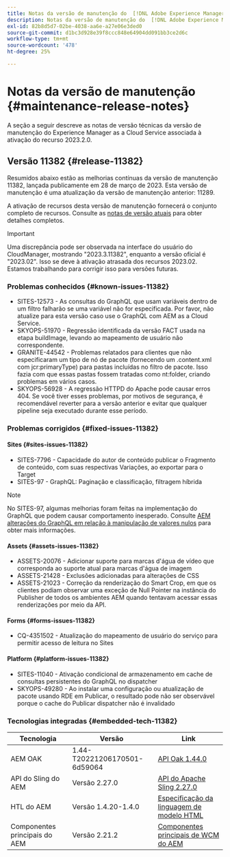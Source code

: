 ```yaml
---
title: Notas da versão de manutenção do  [!DNL Adobe Experience Manager]  as a Cloud Service associada à ativação de recurso 2023.2.0.
description: Notas da versão de manutenção do  [!DNL Adobe Experience Manager]  as a Cloud Service associada à ativação de recurso 2023.2.0.
exl-id: 82b8d5d7-02be-4038-aa6e-a27e06e3ded0
source-git-commit: d1bc3d928e39f8ccc848e64904dd091bb3ce2d6c
workflow-type: tm+mt
source-wordcount: '478'
ht-degree: 25%

---
```


# Notas da versão de manutenção {#maintenance-release-notes}

A seção a seguir descreve as notas de versão técnicas da versão de manutenção do Experience Manager as a Cloud Service associada à ativação do recurso 2023.2.0.

## Versão 11382 {#release-11382}

Resumidos abaixo estão as melhorias contínuas da versão de manutenção 11382, lançada publicamente em 28 de março de 2023. Esta versão de manutenção é uma atualização da versão de manutenção anterior: 11289.

A ativação de recursos desta versão de manutenção fornecerá o conjunto completo de recursos. Consulte as [notas de versão atuais](/help/release-notes/release-notes-cloud/release-notes-current.md) para obter detalhes completos.

>[!IMPORTANT]
>
> Uma discrepância pode ser observada na interface do usuário do CloudManager, mostrando &quot;2023.3.11382&quot;, enquanto a versão oficial é &quot;2023.02&quot;. Isso se deve à ativação atrasada dos recursos 2023.02.
> Estamos trabalhando para corrigir isso para versões futuras.

### Problemas conhecidos {#known-issues-11382}

- SITES-12573 - As consultas do GraphQL que usam variáveis dentro de um filtro falharão se uma variável não for especificada. Por favor, não atualize para esta versão caso use o GraphQL com AEM as a Cloud Service.
- SKYOPS-51970 - Regressão identificada da versão FACT usada na etapa buildImage, levando ao mapeamento de usuário não correspondente.
- GRANITE-44542 - Problemas relatados para clientes que não especificaram um tipo de nó de pacote (fornecendo um .content.xml com jcr:primaryType) para pastas incluídas no filtro de pacote. Isso fazia com que essas pastas fossem tratadas como nt:folder, criando problemas em vários casos.
- SKYOPS-56928 - A regressão HTTPD do Apache pode causar erros 404. Se você tiver esses problemas, por motivos de segurança, é recomendável reverter para a versão anterior e evitar que qualquer pipeline seja executado durante esse período.

### Problemas corrigidos {#fixed-issues-11382}

#### Sites {#sites-issues-11382}

- SITES-7796 - Capacidade do autor de conteúdo publicar o Fragmento de conteúdo, com suas respectivas Variações, ao exportar para o Target
- SITES-97 - GraphQL: Paginação e classificação, filtragem híbrida

>[!NOTE]
>
> No SITES-97, algumas melhorias foram feitas na implementação do GraphQL que podem causar comportamento inesperado. Consulte [AEM alterações do GraphQL em relação à manipulação de valores nulos](https://experienceleague.adobe.com/docs/experience-cloud-kcs/kbarticles/KA-21792.html) para obter mais informações.

#### Assets {#assets-issues-11382}

- ASSETS-20076 - Adicionar suporte para marcas d&#39;água de vídeo que corresponda ao suporte atual para marcas d&#39;água de imagem
- ASSETS-21428 - Exclusões adicionadas para alterações de CSS
- ASSETS-21023 - Correção da renderização do Smart Crop, em que os clientes podiam observar uma exceção de Null Pointer na instância do Publisher de todos os ambientes AEM quando tentavam acessar essas renderizações por meio da API.

#### Forms {#forms-issues-11382}

- CQ-4351502 - Atualização do mapeamento de usuário do serviço para permitir acesso de leitura no Sites

#### Platform {#platform-issues-11382}

- SITES-11040 - Ativação condicional de armazenamento em cache de consultas persistentes do GraphQL no dispatcher
- SKYOPS-49280 - Ao instalar uma configuração ou atualização de pacote usando RDE em Publicar, o resultado pode não ser observável porque o cache do Publicar dispatcher não é invalidado

### Tecnologias integradas {#embedded-tech-11382}

| Tecnologia | Versão | Link |
|---|---|---|
| AEM OAK | 1.44-T20221206170501-6d59064 | [API Oak 1.44.0](https://www.javadoc.io/doc/org.apache.jackrabbit/oak-api/1.44.0/index.html) |
| API do Sling do AEM | Versão 2.27.0 | [API do Apache Sling 2.27.0](https://www.javadoc.io/doc/org.apache.sling/org.apache.sling.api/latest/index.html) |
| HTL do AEM | Versão 1.4.20-1.4.0 | [Especificação da linguagem de modelo HTML](https://github.com/adobe/htl-spec) |
| Componentes principais do AEM | Versão 2.21.2 | [Componentes principais de WCM do AEM](https://github.com/adobe/aem-core-wcm-components) |
